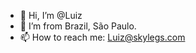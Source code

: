 - 👋 Hi, I’m @Luiz
- 👀 I’m from Brazil, São Paulo.
- 📫 How to reach me: Luiz@skylegs.com

<!---
LuizSkylegs/LuizSkylegs is a ✨ special ✨ repository because its `README.md` (this file) appears on your GitHub profile.
You can click the Preview link to take a look at your changes.
--->
